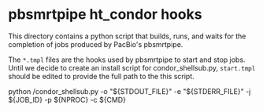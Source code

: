 # pbsmrtpipe ht_condor hooks

This directory contains a python script that builds, runs, and waits for the completion of jobs produced by PacBio's pbsmrtpipe.

The `*.tmpl` files are the hooks used by pbsmrtpipe to start and stop jobs. Until we decide to create an install script for condor_shellsub.py, `start.tmpl` should be edited to provide the full path to the this script.


   python <INSERT PATH HERE>/condor_shellsub.py -o "${STDOUT_FILE}" -e "${STDERR_FILE}" -j ${JOB_ID} -p ${NPROC} -c ${CMD} 
